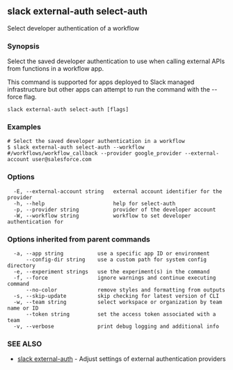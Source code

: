 ## slack external-auth select-auth

Select developer authentication of a workflow

### Synopsis

Select the saved developer authentication to use when calling external APIs from
functions in a workflow app.

This command is supported for apps deployed to Slack managed infrastructure but
other apps can attempt to run the command with the --force flag.

```
slack external-auth select-auth [flags]
```

### Examples

```
# Select the saved developer authentication in a workflow
$ slack external-auth select-auth --workflow #/workflows/workflow_callback --provider google_provider --external-account user@salesforce.com
```

### Options

```
  -E, --external-account string   external account identifier for the provider
  -h, --help                      help for select-auth
  -p, --provider string           provider of the developer account
  -W, --workflow string           workflow to set developer authentication for
```

### Options inherited from parent commands

```
  -a, --app string           use a specific app ID or environment
      --config-dir string    use a custom path for system config directory
  -e, --experiment strings   use the experiment(s) in the command
  -f, --force                ignore warnings and continue executing command
      --no-color             remove styles and formatting from outputs
  -s, --skip-update          skip checking for latest version of CLI
  -w, --team string          select workspace or organization by team name or ID
      --token string         set the access token associated with a team
  -v, --verbose              print debug logging and additional info
```

### SEE ALSO

* [slack external-auth](slack_external-auth)	 - Adjust settings of external authentication providers

